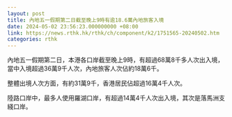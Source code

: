 ```yaml
---
layout: post
title: 內地五一假期第二日截至晚上9時有逾18.6萬內地旅客入境
date: 2024-05-02 23:56:23.000000000 +08:00
link: https://news.rthk.hk/rthk/ch/component/k2/1751565-20240502.htm
categories: rthk
---
```


內地五一假期第二日，本港各口岸截至晚上9時，有超過68萬8千多人次出入境，當中入境超過36萬9千人次，內地旅客人次佔約18萬6千。

整體出境人次方面，有約31萬9千，香港居民佔超過16萬4千人次。

陸路口岸中，最多人使用羅湖口岸，有超過14萬4千人次出入境，其次是落馬洲支綫口岸。
